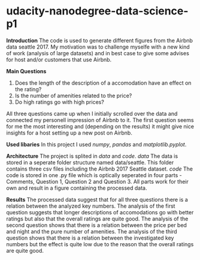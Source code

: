 # udacity-nanodegree-data-science-p1

**Introduction**
The code is used to generate different figures from the Airbnb data seattle 2017. My motivation was to challenge myselfe with a new kind of work (analysis of large datasets) and in best case to give some advises for host and/or customers that use Airbnb.

**Main Questions**
1. Does the length of the description of a accomodation have an effect on the rating?
2. Is the number of amenities related to the price?
3. Do high ratings go with high prices?

All three questions came up when I initially scrolled over the data and connected my personell impression of Airbnb to it. The first question seems for me the most interesting and (depending on the results) it might give nice insights for a host setting up a new post on Airbnb.

**Used libaries**
In this project I used _numpy_, _pandas_ and _matplotlib.pyplot_.

**Architecture**
The project is splited in _data_ and _code_.
_data_
The data is stored in a seperate folder structure named data/seattle. This folder contains three csv files including the Airbnb 2017 Seattle dataset.
_code_
The code is stored in one .py file which is optically seperated in four parts - Comments, Question 1, Question 2 and Question 3. All parts work for their own and result in a figure containing the processed data. 

**Results**
The processed data suggest that for all three questions there is a relation between the analyzed key numbers.
The analysis of the first question suggests that longer descriptions of accomodations go with better ratings but also that the overall ratings are quite good.
The analysis of the second question shows that there is a relation between the price per bed and night and the pure number of amenities.
The analysis of the third question shows that there is a relation between the investigated key numbers but the effect is quite low due to the reason that the overall ratings are quite good.

